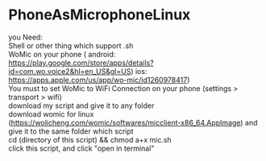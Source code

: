 # PhoneAsMicrophoneLinux<br />
you Need:<br />
Shell or other thing which support .sh<br />
WoMic on your phone ( android: https://play.google.com/store/apps/details?id=com.wo.voice2&hl=en_US&gl=US) ios: https://apps.apple.com/us/app/wo-mic/id1260978417)<br />
You must to set WoMic to WiFi Connection on your phone (settings > transport > wifi)<br />
download my script and give it to any folder <br />
download womic for linux (https://wolicheng.com/womic/softwares/micclient-x86_64.AppImage) and give it to the same folder which script<br />
cd (directory of this script) && chmod a+x mic.sh<br />
click this script, and click "open in terminal"<br />
